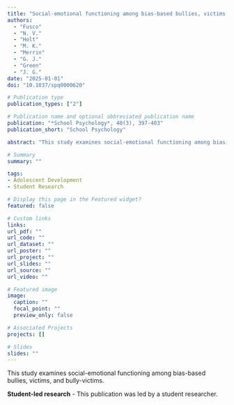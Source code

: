 ```yaml
---
title: "Social-emotional functioning among bias-based bullies, victims, and bully-victims (Student-led research)"
authors:
  - "Fusco"
  - "N. V."
  - "Holt"
  - "M. K."
  - "Merrin"
  - "G. J."
  - "Green"
  - "J. G."
date: "2025-01-01"
doi: "10.1037/spq0000620"

# Publication type
publication_types: ["2"]

# Publication name and optional abbreviated publication name
publication: "*School Psychology*, 40(3), 397-403"
publication_short: "School Psychology"

abstract: "This study examines social-emotional functioning among bias-based bullies, victims, and bully-victims."

# Summary
summary: ""

tags:
- Adolescent Development
- Student Research

# Display this page in the Featured widget?
featured: false

# Custom links
links:
url_pdf: ""
url_code: ""
url_dataset: ""
url_poster: ""
url_project: ""
url_slides: ""
url_source: ""
url_video: ""

# Featured image
image:
  caption: ""
  focal_point: ""
  preview_only: false

# Associated Projects
projects: []

# Slides
slides: ""
---
```


This study examines social-emotional functioning among bias-based bullies, victims, and bully-victims.

**Student-led research** - This publication was led by a student researcher.
